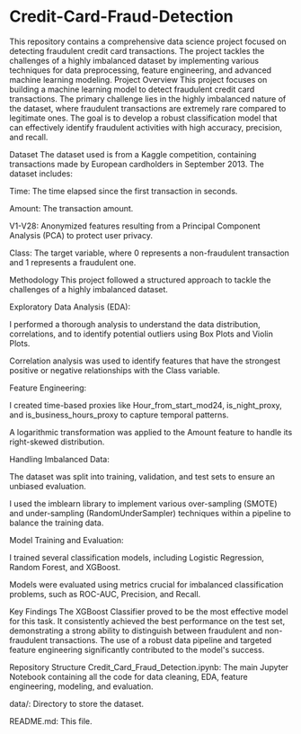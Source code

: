 # Credit-Card-Fraud-Detection
This repository contains a comprehensive data science project focused on detecting fraudulent credit card transactions. The project tackles the challenges of a highly imbalanced dataset by implementing various techniques for data preprocessing, feature engineering, and advanced machine learning modeling.
Project Overview
This project focuses on building a machine learning model to detect fraudulent credit card transactions. The primary challenge lies in the highly imbalanced nature of the dataset, where fraudulent transactions are extremely rare compared to legitimate ones. The goal is to develop a robust classification model that can effectively identify fraudulent activities with high accuracy, precision, and recall.

Dataset
The dataset used is from a Kaggle competition, containing transactions made by European cardholders in September 2013. The dataset includes:

Time: The time elapsed since the first transaction in seconds.

Amount: The transaction amount.

V1-V28: Anonymized features resulting from a Principal Component Analysis (PCA) to protect user privacy.

Class: The target variable, where 0 represents a non-fraudulent transaction and 1 represents a fraudulent one.

Methodology
This project followed a structured approach to tackle the challenges of a highly imbalanced dataset.

Exploratory Data Analysis (EDA):

I performed a thorough analysis to understand the data distribution, correlations, and to identify potential outliers using Box Plots and Violin Plots.

Correlation analysis was used to identify features that have the strongest positive or negative relationships with the Class variable.

Feature Engineering:

I created time-based proxies like Hour_from_start_mod24, is_night_proxy, and is_business_hours_proxy to capture temporal patterns.

A logarithmic transformation was applied to the Amount feature to handle its right-skewed distribution.

Handling Imbalanced Data:

The dataset was split into training, validation, and test sets to ensure an unbiased evaluation.

I used the imblearn library to implement various over-sampling (SMOTE) and under-sampling (RandomUnderSampler) techniques within a pipeline to balance the training data.

Model Training and Evaluation:

I trained several classification models, including Logistic Regression, Random Forest, and XGBoost.

Models were evaluated using metrics crucial for imbalanced classification problems, such as ROC-AUC, Precision, and Recall.

Key Findings
The XGBoost Classifier proved to be the most effective model for this task. It consistently achieved the best performance on the test set, demonstrating a strong ability to distinguish between fraudulent and non-fraudulent transactions. The use of a robust data pipeline and targeted feature engineering significantly contributed to the model's success.

Repository Structure
Credit_Card_Fraud_Detection.ipynb: The main Jupyter Notebook containing all the code for data cleaning, EDA, feature engineering, modeling, and evaluation.

data/: Directory to store the dataset.

README.md: This file.

